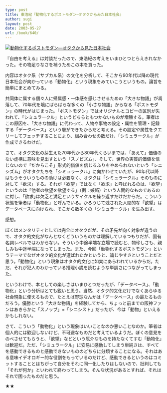 ```yaml
---
type: post
title: 東浩紀『動物化するポストモダン―オタクからみた日本社会』
author: sugi
layout: post
date: 2003-05-27
url: /book/640/
---
```

<a href="http://www.amazon.co.jp/exec/obidos/ASIN/4061495755/chezsugi-22/ref=nosim/" onclick="_gaq.push(['_trackEvent', 'outbound-article', 'http://www.amazon.co.jp/exec/obidos/ASIN/4061495755/chezsugi-22/ref=nosim/', '']);" name="amazletlink" target="_blank"><img src="http://i2.wp.com/ec2.images-amazon.com/images/I/41JBA104S8L.SL160.jpg?w=660" alt="動物化するポストモダン―オタクから見た日本社会" class="alignleft" data-recalc-dims="1" /></a>

『自由を考える』は対談だったので、東浩紀の考えをいまひとつとらえきれなかった。その物足りなさを補うためこの本を買った。

内容はオタク系（サブカル系）の文化を分析して、そこから90年代以降の現代日本社会が向かっている「動物化」という現象をみていこうというもの。論旨を簡単にまとめてみる。

共同体に属する個々人に帰属感・一体感を感じさせるための「大きな物語」が凋落して、70年代を境にばらばらな多くの「小さな物語」からなる「ポストモダン」の時代がはじまった。「ポストモダン」ではオリジナルとコピーの区別が失われて、「シミュラークル」というどちらともつかないものが増殖する。筆者はこの原因を、「大きな物語」に代わって、人物や事物の設定・属性を管理・記録する「データベース」という層ができたからだと考える。その設定や属性をクエリーしてフェッチすることにより、組み合わせの数だけ、「シミュラークル」が作成できるわけだ。

さて、オタク文化の芽生えた70年代から80年代くらいまでは、「あえて」価値のない虚構に意味を見出すという「スノビズム」、そして、世界の実質的価値を信じないので「だからこそ」形式的価値を信じるふりをやめられないという「シニシズム」がオタクたちを「シミュラークル」に向かわせていたが、90年代以降はもうそういうものの助けは必要なく、オタクは「シミュラークル」そのものに対して「欲求」する。それが「欲望」ではなく「欲求」と呼ばれるのは、「欲望」というのは「他者の欲望を欲望する」（例：嫉妬）という人間的なものであるのに対し、「欲求｣は欠乏と満足というサイクルを繰り返すだけだからだ。こういう状態を筆者は「動物化」と呼んでいる。かろうじて残された人間的な「欲望」はデータベースに向けられ、そこから数多くの「シミュラークル」を生み出す。

感想。

ぼくはメンタリティとしては完全にオタクだが、その矛先が向く対象が違うので、オタク的文化がなんとなくどういうものかは理解しているつもりだが、固有名詞レベルではわからない。そういう中途半端な立場で読むと、物珍しさも、親しみも中途半端になってしまった。また、今回「動物化するポストモダン」というテーマでなぜオタク的文化が選ばれたかというと、論じやすさということだと思う。「動物化」という現象はオタク的文化に如実にあらわれているからだ。ただ、それが犯人のわかっている推理小説を読むような単調さにつながってしまった。

というわけで、本としての楽しさはいまひとつだったが、「データベース」、「動物化」という分析はとても鋭いと思う。当然、オタク的文化だけでなくあらゆる社会現象に使えるもので、たとえば野球なんかは「データベース」の最たるものだろう。優勝という「大きな物語」を経験してから、ちょっと前までの阪神ファンはあきらかに「スノッブ」=「シニシスト」だったが、今は「動物」といえるかもしれない。

さて、こういう「動物化」という現象はいいことなのか悪いことなのか。筆者は個人的には歓迎しないけど、不可避なものだと考えているようだ。ぼくの意見をのべさせてもらうと、「欲望」などという厄介なものを持たなくてすむ「動物化」は歓迎だ。ただ、「シミュラークル」に安易に感動してしまう単純さは、すべてを感動できるものと感動できないもののどちらに分類することになる。それはある意味イデオロギー的な役割をもっているのだけど、感動できるというのはコミットすることとはちがって自分をそれに同一化したりはしないので、批判しても「それが何か」といわれて終わってしまう。そんな状況があるとすれば、それはそれで困ったものだと思う。

★★

